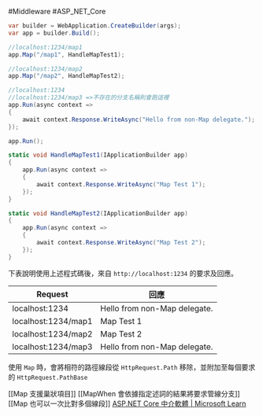 #Middleware #ASP_NET_Core 
```C#
var builder = WebApplication.CreateBuilder(args);
var app = builder.Build();

//localhost:1234/map1
app.Map("/map1", HandleMapTest1);

//localhost:1234/map2
app.Map("/map2", HandleMapTest2);

//localhost:1234
//localhost:1234/map3 =>不存在的分支名稱則會跑這裡
app.Run(async context =>
{
    await context.Response.WriteAsync("Hello from non-Map delegate.");
});

app.Run();

static void HandleMapTest1(IApplicationBuilder app)
{
    app.Run(async context =>
    {
        await context.Response.WriteAsync("Map Test 1");
    });
}

static void HandleMapTest2(IApplicationBuilder app)
{
    app.Run(async context =>
    {
        await context.Response.WriteAsync("Map Test 2");
    });
}
```

下表說明使用上述程式碼後，來自 `http://localhost:1234` 的要求及回應。

| Request             | 回應                           |
| ------------------- | ---------------------------- |
| localhost:1234      | Hello from non-Map delegate. |
| localhost:1234/map1 | Map Test 1                   |
| localhost:1234/map2 | Map Test 2                   |
| localhost:1234/map3 | Hello from non-Map delegate. |

使用 `Map` 時，會將相符的路徑線段從 `HttpRequest.Path` 移除，並附加至每個要求的 `HttpRequest.PathBase`

[[Map 支援巢狀項目]]
[[MapWhen 會依據指定述詞的結果將要求管線分支]]
[[Map 也可以一次比對多個線段]]
[ASP.NET Core 中介軟體 | Microsoft Learn](https://learn.microsoft.com/zh-tw/aspnet/core/fundamentals/middleware/?view=aspnetcore-6.0#branch-the-middleware-pipeline-1)
